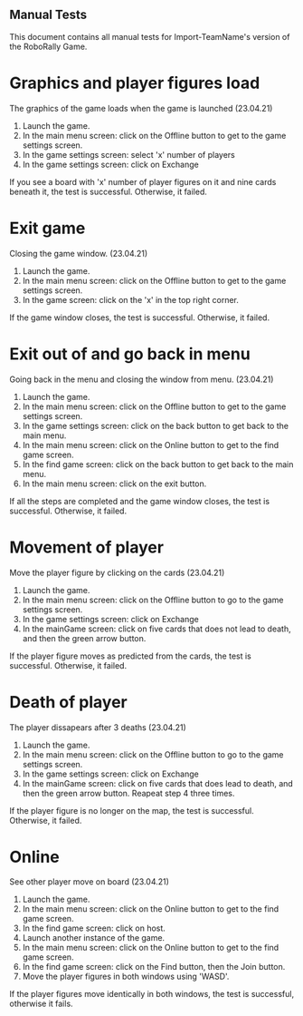 ## Manual Tests
This document contains all manual tests for Import-TeamName's version of the RoboRally Game.

# Graphics and player figures load
The graphics of the game loads when the game is launched (23.04.21)
1. Launch the game.
2. In the main menu screen: click on the Offline button to get to the game settings screen.
3. In the game settings screen: select 'x' number of players
4. In the game settings screen: click on Exchange

If you see a board with 'x' number of player figures on it and nine cards beneath it, the test is successful. Otherwise, it failed.

# Exit game
Closing the game window. (23.04.21)
1. Launch the game.
2. In the main menu screen: click on the Offline button to get to the game settings screen.
3. In the game screen: click on the 'x' in the top right corner. 

If the game window closes, the test is successful. Otherwise, it failed.

# Exit out of and go back in menu
Going back in the menu and closing the window from menu. (23.04.21)
1. Launch the game.
2. In the main menu screen: click on the Offline button to get to the game settings screen.
3. In the game settings screen: click on the back button to get back to the main menu.
4. In the main menu screen: click on the Online button to get to the find game screen.
5. In the find game screen: click on the back button to get back to the main menu.
6. In the main menu screen: click on the exit button.

If all the steps are completed and the game window closes, the test is successful. Otherwise, it failed.

# Movement of player
Move the player figure by clicking on the cards (23.04.21)
1. Launch the game.
2. In the main menu screen: click on the Offline button to go to the game settings screen.
3. In the game settings screen: click on Exchange
4. In the mainGame screen: click on five cards that does not lead to death, and then the green arrow button.

If the player figure moves as predicted from the cards, the test is successful. Otherwise, it failed.

# Death of player
The player dissapears after 3 deaths (23.04.21)
1. Launch the game.
2. In the main menu screen: click on the Offline button to go to the game settings screen.
3. In the game settings screen: click on Exchange
4. In the mainGame screen: click on five cards that does lead to death, and then the green arrow button. Reapeat step 4 three times.

If the player figure is no longer on the map, the test is successful. Otherwise, it failed.

# Online
See other player move on board (23.04.21)
1. Launch the game.
2. In the main menu screen: click on the Online button to get to the find game screen.
3. In the find game screen: click on host.
4. Launch another instance of the game.
5. In the main menu screen: click on the Online button to get to the find game screen.
6. In the find game screen: click on the Find button, then the Join button.
7. Move the player figures in both windows using 'WASD'.

If the player figures move identically in both windows, the test is successful, otherwise it fails.
